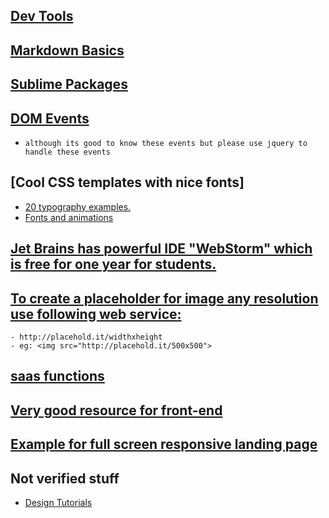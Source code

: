 ## [Dev Tools](https://github.com/x-surgical-x/web-dev/blob/master/useful-stuff/dev-libraries.md)

## [Markdown Basics](https://github.com/x-surgical-x/web-dev/blob/master/useful-stuff/markdown-basics.md)

## [Sublime Packages](https://github.com/x-surgical-x/web-dev/blob/master/useful-stuff/sublime-packages.md)

## [DOM Events](https://www.w3schools.com/jsref/dom_obj_event.asp)
- `although its good to know these events but please use jquery to handle these events`

## [Cool CSS templates with nice fonts]
- [20 typography examples.](https://wdexplorer.com/20-examples-beautiful-css-typography-design/)
- [Fonts and animations](https://envato.com/blog/css3-typography-code-snippets/)

## [Jet Brains has powerful IDE "WebStorm" which is free for one year for students.](https://www.jetbrains.com/webstorm/buy/#edition=discounts)

## [To create a placeholder for image any resolution use following web service:](http://placehold.it/500x500)
```
- http://placehold.it/widthxheight
- eg: <img src="http://placehold.it/500x500">
```

## [saas functions](http://sass-lang.com/documentation/Sass/Script/Functions.html)

## [Very good resource for front-end](https://github.com/grab/front-end-guide)

## [Example for full screen responsive landing page](https://www.youtube.com/watch?v=Y5SHm53WFEk)

## Not verified stuff
- [Design Tutorials](https://www.w3newbie.com/tutorials/)